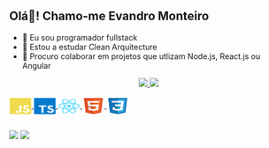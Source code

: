 ## Olá👋! Chamo-me Evandro Monteiro

- 🔭 Eu sou programador fullstack
- 🌱 Estou a estudar Clean Arquitecture
- 🤔 Procuro colaborar em projetos que utlizam Node.js, React.js ou Angular

<div align="center">
  <a href="https://github.com/evandromonteiro">
  <img height="180em" src="https://github-readme-stats.vercel.app/api?username=evandromonteiro&show_icons=true&theme=dracula&include_all_commits=true&count_private=true"/>
  <img height="180em" src="https://github-readme-stats.vercel.app/api/top-langs/?username=evandromonteiro&layout=compact&langs_count=7&theme=dracula"/>
</div>
  
  <div style="display: inline_block"><br>
  <img align="center" alt="evan-Js" height="30" width="40" src="https://raw.githubusercontent.com/devicons/devicon/master/icons/javascript/javascript-plain.svg">
  <img align="center" alt="evan-Ts" height="30" width="40" src="https://raw.githubusercontent.com/devicons/devicon/master/icons/typescript/typescript-plain.svg">
  <img align="center" alt="evan-React" height="30" width="40" src="https://raw.githubusercontent.com/devicons/devicon/master/icons/react/react-original.svg">
  <img align="center" alt="evan-HTML" height="30" width="40" src="https://raw.githubusercontent.com/devicons/devicon/master/icons/html5/html5-original.svg">
  <img align="center" alt="evan-CSS" height="30" width="40" src="https://raw.githubusercontent.com/devicons/devicon/master/icons/css3/css3-original.svg">
</div>

##
  
  <div>
 <!--<a href="https://discord.gg/wagxzStdcR" target="_blank"><img src="https://img.shields.io/badge/Discord-7289DA?style=for-the-badge&logo=discord&logoColor=white" target="_blank"></a> -->
  <a href = "mailto:goodvandro@gmail.com"><img src="https://img.shields.io/badge/-Gmail-%23333?style=for-the-badge&logo=gmail&logoColor=white" target="_blank"></a>
  <a href="https://www.linkedin.com/in/evandro-monteiro/" target="_blank"><img src="https://img.shields.io/badge/-LinkedIn-%230077B5?style=for-the-badge&logo=linkedin&logoColor=white" target="_blank"></a>  
</div>
